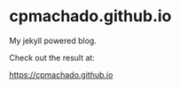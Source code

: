 # cpmachado.github.io

My jekyll powered blog.

Check out the result at:

<https://cpmachado.github.io>
